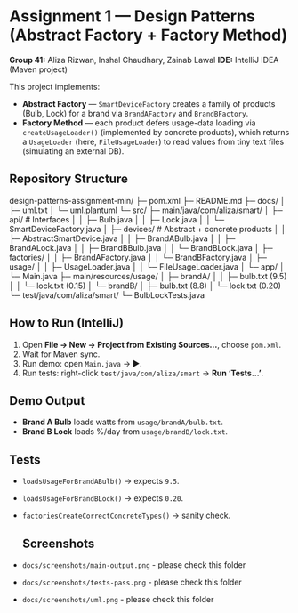 # Assignment 1 — Design Patterns (Abstract Factory + Factory Method)

**Group 41:** Aliza Rizwan, Inshal Chaudhary, Zainab Lawal
**IDE:** IntelliJ IDEA (Maven project)

This project implements:

- **Abstract Factory** — `SmartDeviceFactory` creates a family of products (Bulb, Lock) for a brand via `BrandAFactory` and `BrandBFactory`.
- **Factory Method** — each product defers usage-data loading via `createUsageLoader()` (implemented by concrete products), which returns a `UsageLoader` (here, `FileUsageLoader`) to read values from tiny text files (simulating an external DB).

## Repository Structure
design-patterns-assignment-min/
├─ pom.xml
├─ README.md
├─ docs/
│  ├─ uml.txt
│  └─ uml.plantuml
└─ src/
├─ main/java/com/aliza/smart/
│  ├─ api/              # Interfaces
│  │   ├─ Bulb.java
│  │   ├─ Lock.java
│  │   └─ SmartDeviceFactory.java
│  ├─ devices/          # Abstract + concrete products
│  │   ├─ AbstractSmartDevice.java
│  │   ├─ BrandABulb.java
│  │   ├─ BrandALock.java
│  │   ├─ BrandBBulb.java
│  │   └─ BrandBLock.java
│  ├─ factories/
│  │   ├─ BrandAFactory.java
│  │   └─ BrandBFactory.java
│  ├─ usage/
│  │   ├─ UsageLoader.java
│  │   └─ FileUsageLoader.java
│  └─ app/
│      └─ Main.java
├─ main/resources/usage/
│  ├─ brandA/
│  │   ├─ bulb.txt   (9.5)
│  │   └─ lock.txt   (0.15)
│  └─ brandB/
│      ├─ bulb.txt   (8.8)
│      └─ lock.txt   (0.20)
└─ test/java/com/aliza/smart/
└─ BulbLockTests.java

## How to Run (IntelliJ)
1. Open **File → New → Project from Existing Sources…**, choose `pom.xml`.
2. Wait for Maven sync.
3. Run demo: open `Main.java` → ▶.
4. Run tests: right-click `test/java/com/aliza/smart` → **Run ‘Tests…’**.

## Demo Output
- **Brand A Bulb** loads watts from `usage/brandA/bulb.txt`.
- **Brand B Lock** loads %/day from `usage/brandB/lock.txt`.

## Tests
- `loadsUsageForBrandABulb()` → expects `9.5`.
- `loadsUsageForBrandBLock()` → expects `0.20`.
- `factoriesCreateCorrectConcreteTypes()` → sanity check.

  ## Screenshots
- `docs/screenshots/main-output.png` - please check this folder 
- `docs/screenshots/tests-pass.png` - please check this folder
- `docs/screenshots/uml.png` - please check this folder
